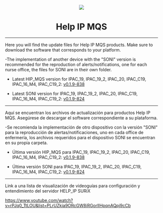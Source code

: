 <p align="center">
  <img src="https://surix.net/images/logo-scrolled.png" />
</p>

# <h1 align="center">Help IP MQS</h1>

---

Here you will find the update files for Help IP MQS products. Make sure to download the software that corresponds to your platform.

-The implementation of another device with the "SONI" version is recommended for the reproduction of alerts/notifications, one for each nurse office, the files for SONI are in their own folder.

- Latest HIP_MQS version for IPAC_19, IPAC_19_2, IPAC_20, IPAC_C19, IPAC_16_M4, IPAC_C19_2: [v0.1.9-838](https://github.com/surixArg/help_ip/tree/main/HIP_MQS/v0.1.9-838)
  
- Latest SONI version for IPAC_19, IPAC_19_2, IPAC_20, IPAC_C19, IPAC_16_M4, IPAC_C19_2: [v0.1.9-824](https://github.com/surixArg/help_ip/tree/main/HIP_MQS/SONI)

---

Aquí se encuentran los archivos de actualización para productos Help IP MQS. Asegúrese de descargar el software correspondiente a su plataforma.

-Se recomienda la implementación de otro dispositivo con la versión "SONI" para la reproducción de alertas/notificaciones, uno en cada office de enfermería, los archivos requeridos para el dispositivo SONI se encuentran en su propia carpeta.

- Última versión HIP_MQS para IPAC_19, IPAC_19_2, IPAC_20, IPAC_C19, IPAC_16_M4, IPAC_C19_2: [v0.1.9-838](https://github.com/surixArg/help_ip/tree/main/HIP_MQS/v0.1.9-838)

- Última versión SONI para IPAC_19, IPAC_19_2, IPAC_20, IPAC_C19, IPAC_16_M4, IPAC_C19_2: [v0.1.9-824](https://github.com/surixArg/help_ip/tree/main/HIP_MQS/SONI)

---

Link a una lista de visualización de videoguías para configuración y entendimiento del servidor HELP_IP SURiX

https://www.youtube.com/watch?v=rPJq0_TtLOU&list=PLrUZkia9ORcGW8iRGorlIHpqnAQpj9cCb
